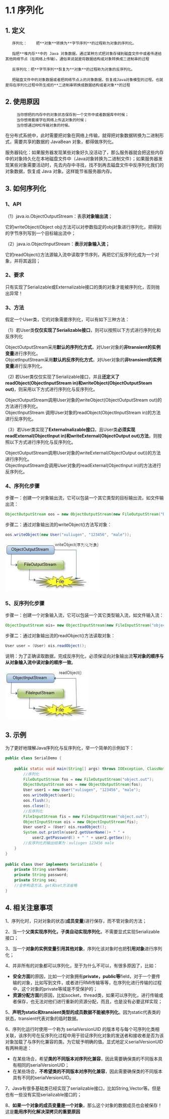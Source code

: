 # 1.1 序列化

## 1. 定义

       序列化：    把**对象**转换为**字节序列**的过程称为对象的序列化。

       指把**堆内存**中的 Java 对象数据，通过某种方式把对象存储到磁盘文件中或者传递给其他网络节点（在网络上传输）。通俗来说就是将数据结构或对象转换成二进制串的过程

       反序列化：把**字节序列**恢复为**对象**的过程称为对象的反序列化。

       把磁盘文件中的对象数据或者把网络节点上的对象数据，恢复成Java对象模型的过程。也就是将在序列化过程中所生成的**二进制串转换成数据结构或者对象**的过程

## 2. 使用原因

         当你想把的内存中的对象状态保存到一个文件中或者数据库中时候；  
         当你想用套接字在网络上传送对象的时候；  
         当你想通过RMI传输对象的时候。

在分布式系统中，此时需要把对象在网络上传输，就得把对象数据转换为二进制形式，需要共享的数据的 JavaBean 对象，都得做序列化。

服务器钝化：如果服务器发现某些对象好久没活动了，那么服务器就会把这些内存中的对象持久化在本地磁盘文件中（Java对象转换为二进制文件）；如果服务器发现某些对象需要活动时，先去内存中寻找，找不到再去磁盘文件中反序列化我们的对象数据，恢复成 Java 对象。这样能节省服务器内存。

## 3. 如何序列化

### **1、API**

（1）java.io.ObjectOutputStream：表**示对象输出流**；

它的writeObject\(Object obj\)方法可以对参数指定的obj对象进行序列化，把得到的字节序列写到一个目标输出流中；

（2）java.io.ObjectInputStream：**表示对象输入流；**

它的readObject\(\)方法源输入流中读取字节序列，再把它们反序列化成为一个对象，并将其返回；

### **2、要求**

只有实现了Serializable或Externalizable接口的类的对象才能被序列化，否则抛出异常！

### **3、方法**

假定一个User类，它的对象需要序列化，可以有如下三种方法：

（1）若User类**仅仅实现了Serializable接口**，则可以按照以下方式进行序列化和反序列化

ObjectOutputStream采用**默认的序列化方式**，对User对象的**非transient的实例变量**进行序列化。   
ObjcetInputStream采用**默认的反序列化方式**，对User对象的**非transient的实例变量**进行反序列化。

（2\) 若User类仅仅实现了Serializable接口，并且**还定义了readObject\(ObjectInputStream in\)和writeObject\(ObjectOutputSteam out\)**，则采用以下方式进行序列化与反序列化。

ObjectOutputStream调用User对象的writeObject\(ObjectOutputStream out\)的方法进行序列化。   
ObjectInputStream   调用User对象的readObject\(ObjectInputStream in\)的方法进行反序列化。

（3）若User类实现了**Externalnalizable接口**，且User类**必须实现readExternal\(ObjectInput in\)和writeExternal\(ObjectOutput out\)方法**，则按照以下方式进行序列化与反序列化。

ObjectOutputStream调用User对象的writeExternal\(ObjectOutput out\)\)的方法进行序列化。   
ObjectInputStream会调用User对象的readExternal\(ObjectInput in\)的方法进行反序列化。

### **4、序列化步骤**

步骤一：创建一个对象输出流，它可以包装一个其它类型的目标输出流，如文件输出流：

```java
ObjectOutputStream oos = new ObjectOutputStream(new FileOutputStream("D:\\object.out"));
```

步骤二：通过对象输出流的writeObject\(\)方法写对象：

```java
oos.writeObject(new User("xuliugen", "123456", "male"));
```

![](../../.gitbook/assets/image%20%2886%29.png)

### **5、反序列化步骤**

步骤一：创建一个对象输入流，它可以包装一个其它类型输入流，如文件输入流：

```java
ObjectInputStream ois= new ObjectInputStream(new FileInputStream("object.out"));
```

步骤二：通过对象输出流的readObject\(\)方法读取对象：

```java
User user = (User) ois.readObject();
```

说明：为了正确读取数据，完成反序列化，必须保证向对象输出流**写对象的顺序与从对象输入流中读对象的顺序一致**。

![](../../.gitbook/assets/image%20%28110%29.png)

## **3. 示例**

为了更好地理解Java序列化与反序列化，举一个简单的示例如下：

```java
public class SerialDemo {

    public static void main(String[] args) throws IOException, ClassNotFoundException {
        //序列化
        FileOutputStream fos = new FileOutputStream("object.out");
        ObjectOutputStream oos = new ObjectOutputStream(fos);
        User user1 = new User("xuliugen", "123456", "male");
        oos.writeObject(user1);
        oos.flush();
        oos.close();
        //反序列化
        FileInputStream fis = new FileInputStream("object.out");
        ObjectInputStream ois = new ObjectInputStream(fis);
        User user2 = (User) ois.readObject();
        System.out.println(user2.getUserName()+ " " + 
            user2.getPassword() + " " + user2.getSex());
        //反序列化的输出结果为：xuliugen 123456 male
    }
}

public class User implements Serializable {
    private String userName;
    private String password;
    private String sex;
    //全参构造方法、get和set方法省略
}
```

## 4. 相关注意事项

1、序列化时，只对对象的状态\(**成员变量**\)进行保存，而不管对象的方法；

2、当一个**父类实现序列化，子类自动实现序列化**，不需要显式实现Serializable接口；

3、当一个**对象的实例变量引用其他对象**，序列化该对象时也把**引用对象**进行序列化；

4、并非所有的对象都可以序列化，至于为什么不可以，有很多原因了，比如：

* **安全方面**的原因，比如一个对象拥有**private，public等**field，对于一个要传输的对象，比如写到文件，或者进行RMI传输等等，在序列化进行传输的过程中，这个对象的private等域是不受保护的；
* **资源分配方面**的原因，比如socket，thread类，如果可以序列化，进行传输或者保存，也无法对他们进行重新的资源分配，而且，也是没有必要这样实现；

5、**声明为static和transient类型的成员数据不能被序列化**。因为static代表类的状态，transient代表对象的临时数据。

6、序列化运行时使用一个称为 serialVersionUID 的版本号与每个可序列化类相关联，该序列号在反序列化过程中用于验证序列化对象的发送者和接收者是否为该对象加载了与序列化兼容的类。为它赋予明确的值。显式地定义serialVersionUID有两种用途：

* 在某些场合，希望**类的不同版本对序列化兼容**，因此需要确保类的不同版本具有相同的serialVersionUID；
* 在某些场合，**不希望类的不同版本对序列化兼容**，因此需要确保类的不同版本具有不同的serialVersionUID。

7、Java有很多基础类已经实现了serializable接口，比如String,Vector等。但是也有一些没有实现serializable接口的；

8、**如果一个对象的成员变量是一个对象**，那么这个对象的数据成员也会被保存！这是**能用序列化解决深拷贝的重要原因**

